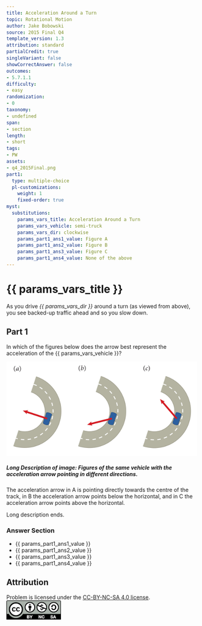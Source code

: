 ```yaml
---
title: Acceleration Around a Turn
topic: Rotational Motion
author: Jake Bobowski
source: 2015 Final Q4
template_version: 1.3
attribution: standard
partialCredit: true
singleVariant: false
showCorrectAnswer: false
outcomes:
- 5.7.1.1
difficulty:
- easy
randomization:
- 0
taxonomy:
- undefined
span:
- section
length:
- short
tags:
- PW
assets:
- q4_2015Final.png
part1:
  type: multiple-choice
  pl-customizations:
    weight: 1
    fixed-order: true
myst:
  substitutions:
    params_vars_title: Acceleration Around a Turn
    params_vars_vehicle: semi-truck
    params_vars_dir: clockwise
    params_part1_ans1_value: Figure A
    params_part1_ans2_value: Figure B
    params_part1_ans3_value: Figure C
    params_part1_ans4_value: None of the above
---
```

# {{ params_vars_title }}
As you drive *{{ params_vars_dir }}* around a turn (as viewed from above), you see backed-up traffic ahead and so you slow down.

## Part 1

In which of the figures below does the arrow best represent the acceleration of the {{ params_vars_vehicle }}?

<img longdesc="Acceleration around a turn.md#desc" alt="Figures of the same vehicle with the acceleration arrow pointing in different directions." src="q4_2015Final.png">

</br>

<div id="desc">
<h5>Long Description of image: Figures of the same vehicle with the acceleration arrow pointing in different directions.</h5>
The acceleration arrow in A is pointing directly towards the centre of the track, in B the acceleration arrow points below the horizontal, and in C the acceleration arrow points above the horizontal.
<p>Long description ends.</p>
<div>

### Answer Section

- {{ params_part1_ans1_value }}
- {{ params_part1_ans2_value }}
- {{ params_part1_ans3_value }}
- {{ params_part1_ans4_value }}

## Attribution

Problem is licensed under the [CC-BY-NC-SA 4.0 license](https://creativecommons.org/licenses/by-nc-sa/4.0/).<br> ![The Creative Commons 4.0 license requiring attribution-BY, non-commercial-NC, and share-alike-SA license.](https://raw.githubusercontent.com/firasm/bits/master/by-nc-sa.png)